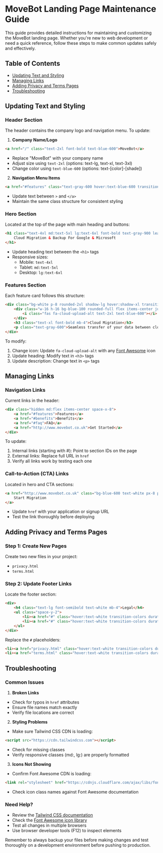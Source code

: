 # MoveBot Landing Page Maintenance Guide

This guide provides detailed instructions for maintaining and customizing the MoveBot landing page. Whether you're new to web development or need a quick reference, follow these steps to make common updates safely and effectively.

## Table of Contents
- [Updating Text and Styling](#updating-text-and-styling)
- [Managing Links](#managing-links)
- [Adding Privacy and Terms Pages](#adding-privacy-and-terms-pages)
- [Troubleshooting](#troubleshooting)

## Updating Text and Styling

### Header Section
The header contains the company logo and navigation menu. To update:

1. **Company Name/Logo**
```html
<a href="/" class="text-2xl font-bold text-blue-600">MoveBot</a>
```
- Replace "MoveBot" with your company name
- Adjust size using `text-2xl` (options: text-lg, text-xl, text-3xl)
- Change color using `text-blue-600` (options: text-[color]-[shade])

2. **Navigation Menu Items**
```html
<a href="#features" class="text-gray-600 hover:text-blue-600 transition-colors duration-300">Features</a>
```
- Update text between `>` and `</a>`
- Maintain the same class structure for consistent styling

### Hero Section
Located at the top of the page with main heading and buttons:

```html
<h1 class="text-4xl md:text-5xl lg:text-6xl font-bold text-gray-900 leading-tight mb-6">
    Cloud Migration & Backup For Google & Microsoft
</h1>
```
- Update heading text between the `<h1>` tags
- Responsive sizes:
  - Mobile: `text-4xl`
  - Tablet: `md:text-5xl`
  - Desktop: `lg:text-6xl`

### Features Section
Each feature card follows this structure:
```html
<div class="bg-white p-8 rounded-2xl shadow-lg hover:shadow-xl transition-all duration-300 transform hover:scale-105">
    <div class="w-16 h-16 bg-blue-100 rounded-full flex items-center justify-center mb-6">
        <i class="fas fa-cloud-upload-alt text-2xl text-blue-600"></i>
    </div>
    <h3 class="text-xl font-bold mb-4">Cloud Migration</h3>
    <p class="text-gray-600">Seamless transfer of your data between cloud platforms with zero downtime.</p>
</div>
```
To modify:
1. Change icon: Update `fa-cloud-upload-alt` with any [Font Awesome](https://fontawesome.com/icons) icon
2. Update heading: Modify text in `<h3>` tags
3. Update description: Change text in `<p>` tags

## Managing Links

### Navigation Links
Current links in the header:
```html
<div class="hidden md:flex items-center space-x-8">
    <a href="#features">Features</a>
    <a href="#benefits">Benefits</a>
    <a href="#faq">FAQ</a>
    <a href="http://www.movebot.co.uk">Get Started</a>
</div>
```

To update:
1. Internal links (starting with #): Point to section IDs on the page
2. External links: Replace full URL in `href`
3. Verify all links work by testing each one

### Call-to-Action (CTA) Links
Located in hero and CTA sections:
```html
<a href="http://www.movebot.co.uk" class="bg-blue-600 text-white px-8 py-4 rounded-full">
    Start Migration
</a>
```
- Update `href` with your application or signup URL
- Test the link thoroughly before deploying

## Adding Privacy and Terms Pages

### Step 1: Create New Pages
Create two new files in your project:
- `privacy.html`
- `terms.html`

### Step 2: Update Footer Links
Locate the footer section:
```html
<div>
    <h4 class="text-lg font-semibold text-white mb-4">Legal</h4>
    <ul class="space-y-2">
        <li><a href="#" class="hover:text-white transition-colors duration-300">Privacy Policy</a></li>
        <li><a href="#" class="hover:text-white transition-colors duration-300">Terms of Service</a></li>
    </ul>
</div>
```

Replace the `#` placeholders:
```html
<li><a href="privacy.html" class="hover:text-white transition-colors duration-300">Privacy Policy</a></li>
<li><a href="terms.html" class="hover:text-white transition-colors duration-300">Terms of Service</a></li>
```

## Troubleshooting

### Common Issues

1. **Broken Links**
- Check for typos in `href` attributes
- Ensure file names match exactly
- Verify file locations are correct

2. **Styling Problems**
- Make sure Tailwind CSS CDN is loading:
```html
<script src="https://cdn.tailwindcss.com"></script>
```
- Check for missing classes
- Verify responsive classes (md:, lg:) are properly formatted

3. **Icons Not Showing**
- Confirm Font Awesome CDN is loading:
```html
<link rel="stylesheet" href="https://cdnjs.cloudflare.com/ajax/libs/font-awesome/6.0.0/css/all.min.css">
```
- Check icon class names against Font Awesome documentation

### Need Help?
- Review the [Tailwind CSS documentation](https://tailwindcss.com/docs)
- Check the [Font Awesome icon library](https://fontawesome.com/icons)
- Test all changes in multiple browsers
- Use browser developer tools (F12) to inspect elements

Remember to always backup your files before making changes and test thoroughly on a development environment before pushing to production.